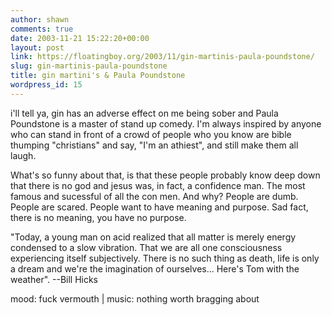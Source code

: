 ```yaml
---
author: shawn
comments: true
date: 2003-11-21 15:22:20+00:00
layout: post
link: https://floatingboy.org/2003/11/gin-martinis-paula-poundstone/
slug: gin-martinis-paula-poundstone
title: gin martini's & Paula Poundstone
wordpress_id: 15
---
```


i'll tell ya, gin has an adverse effect on me being sober and Paula Poundstone is a master of stand up comedy. I'm always inspired by anyone who can stand in front of a crowd of people who you know are bible thumping "christians" and say, "I'm an athiest", and still make them all laugh.

What's so funny about that, is that these people probably know deep down that there is no god and jesus was, in fact, a confidence man. The most famous and sucessful of all the con men. And why? People are dumb. People are scared. People want to have meaning and purpose. Sad fact, there is no meaning, you have no purpose.

"Today, a young man on acid realized that all matter is merely energy condensed to a slow vibration. That we are all one consciousness experiencing itself subjectively. There is no such thing as death, life is only a dream and we're the imagination of ourselves... Here's Tom with the weather". --Bill Hicks

mood: fuck vermouth | music: nothing worth bragging about
